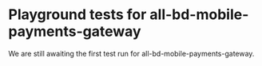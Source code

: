 # Playground tests for all-bd-mobile-payments-gateway
We are still awaiting the first test run for all-bd-mobile-payments-gateway.
